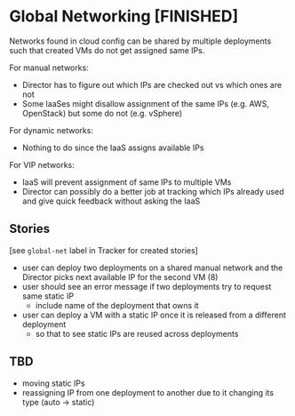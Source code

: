 # Global Networking [FINISHED]

Networks found in cloud config can be shared by multiple deployments such that created VMs do not get assigned same IPs.

For manual networks:
- Director has to figure out which IPs are checked out vs which ones are not
- Some IaaSes might disallow assignment of the same IPs (e.g. AWS, OpenStack) but some do not (e.g. vSphere)

For dynamic networks:
- Nothing to do since the IaaS assigns available IPs

For VIP networks:
- IaaS will prevent assignment of same IPs to multiple VMs
- Director can possibly do a better job at tracking which IPs already used and give quick feedback without asking the IaaS

## Stories

[see `global-net` label in Tracker for created stories]

* user can deploy two deployments on a shared manual network and the Director picks next available IP for the second VM (8)
* user should see an error message if two deployments try to request same static IP
  - include name of the deployment that owns it
* user can deploy a VM with a static IP once it is released from a different deployment
  - so that to see static IPs are reused across deployments

## TBD

- moving static IPs
- reassigning IP from one deployment to another due to it changing its type (auto -> static)
